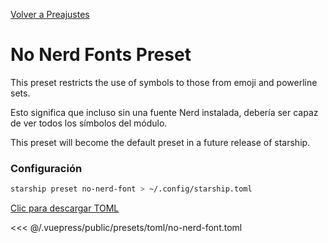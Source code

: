 [Volver a Preajustes](./README.md#no-nerd-fonts)

# No Nerd Fonts Preset

This preset restricts the use of symbols to those from emoji and powerline sets.

Esto significa que incluso sin una fuente Nerd instalada, debería ser capaz de ver todos los símbolos del módulo.

This preset will become the default preset in a future release of starship.

### Configuración

```sh
starship preset no-nerd-font > ~/.config/starship.toml
```

[Clic para descargar TOML](/presets/toml/no-nerd-font.toml)

<<< @/.vuepress/public/presets/toml/no-nerd-font.toml
